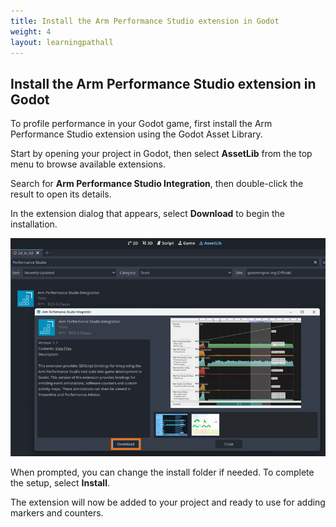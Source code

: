 ```yaml
---
title: Install the Arm Performance Studio extension in Godot
weight: 4
layout: learningpathall
---
```


## Install the Arm Performance Studio extension in Godot

To profile performance in your Godot game, first install the Arm Performance Studio extension using the Godot Asset Library.

Start by opening your project in Godot,  then select **AssetLib** from the top menu to browse available extensions.

Search for **Arm Performance Studio Integration**, then double-click the result to open its details.

In the extension dialog that appears, select **Download** to begin the installation.

![Extension download dialog in Godot#center](godot_install_performance_studio_extension.png "Download dialog for the Arm Performance Studio Integration extension in Godot")

When prompted, you can change the install folder if needed. To complete the setup, select **Install**.

The extension will now be added to your project and ready to use for adding markers and counters.





